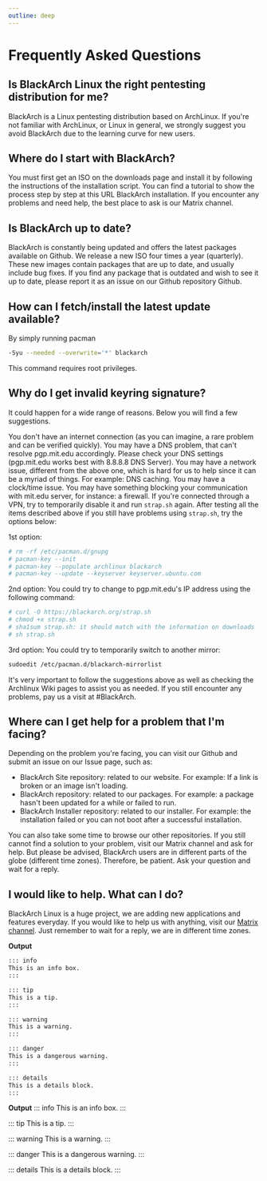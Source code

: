 ```yaml
---
outline: deep
---
```


# Frequently Asked Questions

## Is BlackArch Linux the right pentesting distribution for me?

BlackArch is a Linux pentesting distribution based on ArchLinux. If you're not familiar with ArchLinux, or Linux in general, we strongly suggest you avoid BlackArch due to the learning curve for new users.

## Where do I start with BlackArch?

You must first get an ISO on the downloads page and install it by following the instructions of the installation script. You can find a tutorial to show the process step by step at this URL BlackArch installation. If you encounter any problems and need help, the best place to ask is our Matrix channel.

## Is BlackArch up to date?

BlackArch is constantly being updated and offers the latest packages available on Github. We release a new ISO four times a year (quarterly). These new images contain packages that are up to date, and usually include bug fixes. If you find any package that is outdated and wish to see it up to date, please report it as an issue on our Github repository Github.

## How can I fetch/install the latest update available?

By simply running pacman

```bash
-Syu --needed --overwrite='*' blackarch
```

 This command requires root privileges.

## Why do I get invalid keyring signature?

It could happen for a wide range of reasons. Below you will find a few suggestions.

You don't have an internet connection (as you can imagine, a rare problem and can be verified quickly).
You may have a DNS problem, that can't resolve pgp.mit.edu accordingly. Please check your DNS settings (pgp.mit.edu works best with 8.8.8.8 DNS Server).
You may have a network issue, different from the above one, which is hard for us to help since it can be a myriad of things. For example: DNS caching.
You may have a clock/time issue.
You may have something blocking your communication with mit.edu server, for instance: a firewall.
If you're connected through a VPN, try to temporarily disable it and run ```strap.sh``` again.
After testing all the items described above if you still have problems using ```strap.sh```, try the options below:

1st option:

```bash
# rm -rf /etc/pacman.d/gnupg
# pacman-key --init
# pacman-key --populate archlinux blackarch
# pacman-key --update --keyserver keyserver.ubuntu.com
```

2nd option:
You could try to change to pgp.mit.edu's IP address using the following command:

```bash
# curl -O https://blackarch.org/strap.sh
# chmod +x strap.sh
# sha1sum strap.sh: it should match with the information on downloads
# sh strap.sh
```

3rd option:
You could try to temporarily switch to another mirror:

```bash
sudoedit /etc/pacman.d/blackarch-mirrorlist
```

It's very important to follow the suggestions above as well as checking the Archlinux Wiki pages to assist you as needed. If you still encounter any problems, pay us a visit at #BlackArch.

## Where can I get help for a problem that I'm facing?

Depending on the problem you're facing, you can visit our Github and submit an issue on our Issue page, such as:

- BlackArch Site repository: related to our website. For example: If a link is broken or an image isn't loading.
- BlackArch repository: related to our packages. For example: a package hasn't been updated for a while or failed to run.
- BlackArch Installer repository: related to our installer. For example: the installation failed or you can not boot after a successful installation.

You can also take some time to browse our other repositories.
If you still cannot find a solution to your problem, visit our Matrix channel and ask for help. But please be advised, BlackArch users are in different parts of the globe (different time zones). Therefore, be patient. Ask your question and wait for a reply.

## I would like to help. What can I do?

BlackArch Linux is a huge project, we are adding new applications and features everyday.
If you would like to help us with anything, visit our <a href="https://matrix.to/#/#BlackArch:matrix.org">Matrix channel</a>. Just remember to wait for a reply, we are in different time zones.

**Output**

```md
::: info
This is an info box.
:::

::: tip
This is a tip.
:::

::: warning
This is a warning.
:::

::: danger
This is a dangerous warning.
:::

::: details
This is a details block.
:::
```

**Output**
::: info
This is an info box.
:::

::: tip
This is a tip.
:::

::: warning
This is a warning.
:::

::: danger
This is a dangerous warning.
:::

::: details
This is a details block.
:::
